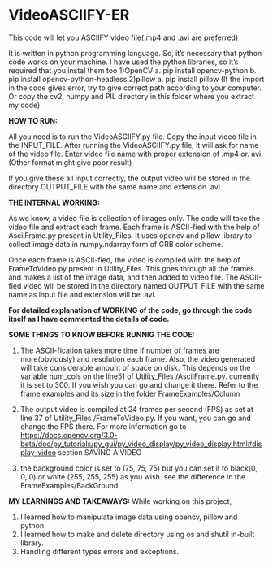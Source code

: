 # VideoASCIIFY-ER
This code will let you ASCIIFY video file(.mp4 and .avi are preferred)

It is written in python programming language.
So, it’s necessary that python code works on your machine.
I have used the python libraries, so it’s required that you instal them too
1)OpenCV
	a. pip install opencv-python
	b. pip install opencv-python-headless
2)pillow 
	a. pip install pillow
(If the import in the code gives error, try to give correct path according to your computer. Or copy the cv2, numpy and PIL directory in this folder where you extract my code)

**HOW TO RUN:**

All you need is to run the VideoASCIIFY.py file.
Copy the input video file in the INPUT_FILE.
After running the VideoASCIIFY.py file, it will ask for name of the video file.
Enter video file name with proper extension of .mp4 or. avi. (Other format might give poor result)

If you give these all input correctly, the output video will be stored in the directory OUTPUT_FILE with the same name and extension .avi.

**THE INTERNAL WORKING:**

As we know, a video file is collection of images only.
The code will take the video file and extract each frame.
Each frame is ASCII-fied with the help of AsciiFrame.py present in Utility_Files.
It uses opencv and pillow library to collect image data in numpy.ndarray form of GRB color scheme.

Once each frame is ASCII-fied, the video is compiled with the help of FrameToVideo.py present in Utility_Files.
This goes through all the frames and makes a list of the image data, and then added to video file.
The ASCII-fied video will be stored in the directory named OUTPUT_FILE with the same name as input file and extension will be .avi.

**For detailed explanation of WORKING of the code, go through the code itself as I have commented the details of code.**

**SOME THINGS TO KNOW BEFORE RUNNIG THE CODE:**
1) The ASCII-fication takes more time if number of frames are more(obviously) and resolution each frame.
Also, the video generated will take considerable amount of space on disk.
This depends on the variable num_cols on the line51 of Utility_Files /AsciiFrame.py. currently it is set to 300.
If you wish you can go and change it there. Refer to the frame examples and its size in the folder FrameExamples/Column

2) The output video is compiled at 24 frames per second (FPS) as set at line 37 of Utility_Files /FrameToVideo.py.
If you want, you can go and change the FPS there.
For more information go to 
https://docs.opencv.org/3.0-beta/doc/py_tutorials/py_gui/py_video_display/py_video_display.html#display-video section SAVING A VIDEO

3) the background color is set to (75, 75, 75) but you can set it to black(0, 0, 0) or white (255, 255, 255) as you wish.
see the difference in the FrameExamples/BackGround
        
**MY LEARNINGS AND TAKEAWAYS:**
While working on this project,
1) I learned how to manipulate image data using opencv, pillow and python.
2) I learned how to make and delete directory using os and shutil in-built library.
3) Handling different types errors and exceptions.
